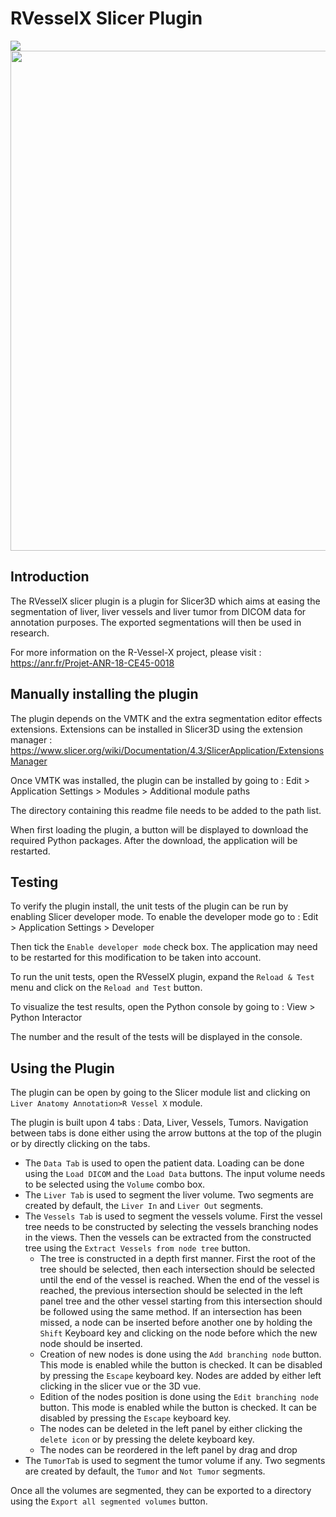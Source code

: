 # RVesselX Slicer Plugin

<img src="https://github.com/R-Vessel-X/LiverAnatomyAnnotation/raw/main/RVesselX/Resources/Icons/RVesselX.png"/>

<img src="https://github.com/R-Vessel-X/LiverAnatomyAnnotation/raw/main/Screenshots/1.png" width="800"/>


## Introduction

The RVesselX slicer plugin is a plugin for Slicer3D which aims at easing the segmentation of liver, liver vessels and liver tumor from DICOM data for annotation purposes. 
The exported segmentations will then be used in research.

For more information on the R-Vessel-X project, please visit :  
https://anr.fr/Projet-ANR-18-CE45-0018

## Manually installing the plugin

The plugin depends on the VMTK and the extra segmentation editor effects extensions. Extensions can be installed in Slicer3D using the extension manager :
https://www.slicer.org/wiki/Documentation/4.3/SlicerApplication/ExtensionsManager

Once VMTK was installed, the plugin can be installed by going to : 
Edit > Application Settings > Modules > Additional module paths

The directory containing this readme file needs to be added to the path list.

When first loading the plugin, a button will be displayed to download the required Python packages.
After the download, the application will be restarted.

## Testing

To verify the plugin install, the unit tests of the plugin can be run by enabling Slicer developer mode.
To enable the developer mode go to : 
Edit > Application Settings > Developer 

Then tick the `Enable developer mode` check box. The application may need to be restarted for this modification to be taken into account.

To run the unit tests, open the RVesselX plugin, expand the `Reload & Test` menu and click on the `Reload and Test` button. 

To visualize the test results, open the Python console by going to :
View > Python Interactor

The number and the result of the tests will be displayed in the console.

## Using the Plugin

The plugin can be open by going to the Slicer module list and clicking on `Liver Anatomy Annotation>R Vessel X` module.

The plugin is built upon 4 tabs : Data, Liver, Vessels, Tumors.
Navigation between tabs is done either using the arrow buttons at the top of the plugin or by directly clicking on the tabs.

* The `Data Tab` is used to open the patient data. Loading can be done using the `Load DICOM` and the `Load Data` buttons. The input volume needs to be selected using the `Volume` combo box.
* The `Liver Tab` is used to segment the liver volume. Two segments are created by default, the `Liver In` and `Liver Out` segments.
* The `Vessels Tab` is used to segment the vessels volume. First the vessel tree needs to be constructed by selecting the vessels branching nodes in the views. Then the vessels can be extracted from the constructed tree using the `Extract Vessels from node tree` button.
	* The tree is constructed in a depth first manner. First the root of the tree should be selected, then each intersection should be selected until the end of the vessel is reached.
When the end of the vessel is reached, the previous intersection should be selected in the left panel tree and the other vessel starting from this intersection should be followed using the same method.
If an intersection has been missed, a node can be inserted before another one by holding the `Shift` Keyboard key and clicking on the node before which the new node should be inserted.
	*  Creation of new nodes is done using the `Add branching node` button. This mode is enabled while the button is checked. It can be disabled by pressing the `Escape` keyboard key.
Nodes are added by either left clicking in the slicer vue or the 3D vue.
	* Edition of the nodes position is done using the `Edit branching node` button. This mode is enabled while the button is checked. It can be disabled by pressing the `Escape` keyboard key.
	* The nodes can be deleted in the left panel by either clicking the `delete icon` or by pressing the delete keyboard key.
	* The nodes can be reordered in the left panel by drag and drop
* The `TumorTab` is used to segment the tumor volume if any. Two segments are created by default, the `Tumor` and `Not Tumor` segments.

Once all the volumes are segmented, they can be exported to a directory using the `Export all segmented volumes` button.